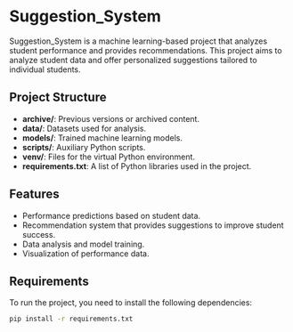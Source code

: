 # Suggestion_System

Suggestion_System is a machine learning-based project that analyzes student performance and provides recommendations. This project aims to analyze student data and offer personalized suggestions tailored to individual students.

## Project Structure

- **archive/**: Previous versions or archived content.
- **data/**: Datasets used for analysis.
- **models/**: Trained machine learning models.
- **scripts/**: Auxiliary Python scripts.
- **venv/**: Files for the virtual Python environment.
- **requirements.txt**: A list of Python libraries used in the project.

## Features

- Performance predictions based on student data.
- Recommendation system that provides suggestions to improve student success.
- Data analysis and model training.
- Visualization of performance data.

## Requirements

To run the project, you need to install the following dependencies:

```bash
pip install -r requirements.txt
